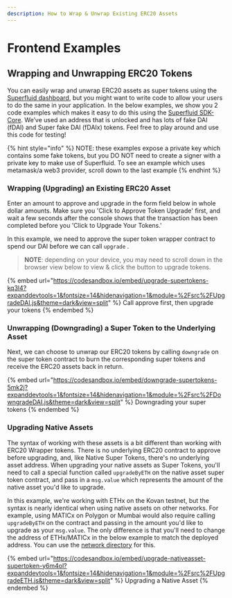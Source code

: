 ```yaml
---
description: How to Wrap & Unwrap Existing ERC20 Assets
---
```


# Frontend Examples

## Wrapping and Unwrapping ERC20 Tokens

You can easily wrap and unwrap ERC20 assets as super tokens using the [Superfluid dashboard](https://app.superfluid.finance/currencies), but you might want to write code to allow your users to do the same in your application. In the below examples, we show you 2 code examples which makes it easy to do this using the [Superfluid SDK-Core](https://www.npmjs.com/package/@superfluid-finance/sdk-core). We’ve used an address that is unlocked and has lots of fake DAI (fDAI) and Super fake DAI (fDAIx) tokens. Feel free to play around and use this code for testing!

{% hint style="info" %}
NOTE: these examples expose a private key which contains some fake tokens, but you DO NOT need to create a signer with a private key to make use of Superfluid. To see an example which uses metamask/a web3 provider, scroll down to the last example
{% endhint %}

### Wrapping (Upgrading) an Existing ERC20 Asset

Enter an amount to approve and upgrade in the form field below in whole dollar amounts. Make sure you 'Click to Approve Token Upgrade' first, and wait a few seconds after the console shows that the transaction has been completed before you 'Click to Upgrade Your Tokens.'

In this example, we need to approve the super token wrapper contract to spend our DAI before we can call `upgrade` .

> **NOTE**: depending on your device, you may need to scroll down in the browser view below to view & click the button to upgrade tokens.

{% embed url="https://codesandbox.io/embed/upgrade-supertokens-kq3l4?expanddevtools=1&fontsize=14&hidenavigation=1&module=%2Fsrc%2FUpgradeDAI.js&theme=dark&view=split" %}
Call approve first, then upgrade your tokens
{% endembed %}

### Unwrapping (Downgrading) a Super Token to the Underlying Asset

Next, we can choose to unwrap our ERC20 tokens by calling `downgrade` on the super token contract to burn the corresponding super tokens and receive the ERC20 assets back in return.

{% embed url="https://codesandbox.io/embed/downgrade-supertokens-5mk2j?expanddevtools=1&fontsize=14&hidenavigation=1&module=%2Fsrc%2FDowngradeDAI.js&theme=dark&view=split" %}
Downgrading your super tokens
{% endembed %}

### Upgrading Native Assets

The syntax of working with these assets is a bit different than working with ERC20 Wrapper tokens. There is no underlying ERC20 contract to approve before upgrading, and, like Native Super Tokens, there's no underlying asset address. When upgrading your native assets as Super Tokens, you'll need to call a special function called `upgradeByETH` on the native asset super token contract, and pass in a `msg.value` which represents the amount of the native asset you'd like to upgrade.

In this example, we're working with ETHx on the Kovan testnet, but the syntax is nearly identical when using native assets on other networks. For example, using MATICx on Polygon or Mumbai would also require calling `upgradeByETH` on the contract and passing in the amount you'd like to upgrade as your `msg.value`. The only difference is that you'll need to change the address of ETHx/MATICx in the below example to match the deployed address. You can use the [network directory](../networks.md) for this.

{% embed url="https://codesandbox.io/embed/upgrade-nativeasset-supertoken-y6m4ol?expanddevtools=1&fontsize=14&hidenavigation=1&module=%2Fsrc%2FUpgradeETH.js&theme=dark&view=split" %}
Upgrading a Native Asset
{% endembed %}
